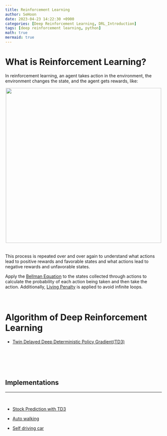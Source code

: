 ```yaml
---
title: Reinforcement Learning
author: SeHoon
date: 2023-04-23 14:22:30 +0900
categories: [Deep Reinforcement Learning, DRL_Introduction]
tags: [deep reinforcement learning, python]
math: true
mermaid: true
---
```


# What is Reinforcement Learning?

In reinforcement learning, an agent takes action in the environment, the environment changes the state, and the agent gets rewards, like:
<center>
<img src="https://user-images.githubusercontent.com/28240052/233826821-39ff2306-4a63-4a72-aba5-f109ea0d0203.png" width=500>
</center>
<br><br>
This process is repeated over and over again to understand what actions lead to positive rewards and favorable states and what actions lead to negative rewards and unfavorable states.<br>

Apply the [Bellman Equation](https://csh970605.github.io/posts/Bellman_Equation/) to the states collected through actions to calculate the probability of each action being taken and then take the action. Additionally, [Living Penalty](https://csh970605.github.io/posts/Living_Penalty/) is applied to avoid infinite loops.
<br><br><br>

# Algorithm of Deep Reinforcement Learning

+ [Twin Delayed Deep Deterministic Policy Gradient(TD3)](https://csh970605.github.io/posts/TD3/)

<br><br><br><br>

## Implementations
---
<br>

+ [Stock Prediction with TD3](https://github.com/csh970605/Complete-Guide-on-TensorFlow-2.0/tree/main/Section%208)

+ [Auto walking](https://github.com/csh970605/Deep-Reinforcement-Learning-2.0)

+ [Self driving car](https://github.com/csh970605/Self_Driving_Car)